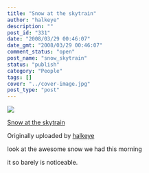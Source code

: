 ```yaml
---
title: "Snow at the skytrain"
author: "halkeye"
description: ""
post_id: "331"
date: "2008/03/29 00:46:07"
date_gmt: "2008/03/29 00:46:07"
comment_status: "open"
post_name: "snow_skytrain"
status: "publish"
category: "People"
tags: []
cover: "../cover-image.jpg"
post_type: "post"
---
```


![](https://farm4.static.flickr.com/3202/2370771978_aa6707554b_m.jpg)
   

 
 [Snow at the skytrain](https://www.flickr.com/photos/halkeye/2370771978/)
   

 Originally uploaded by [halkeye](https://www.flickr.com/people/halkeye/)
 



look at the awesome snow we had this morning  

it so barely is noticeable.
